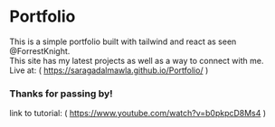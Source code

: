 # Portfolio
This is a simple portfolio built with tailwind and react as seen @ForrestKnight.  
This site has my latest projects as well as a way to connect with me.  
Live at: ( https://saragadalmawla.github.io/Portfolio/ )

### Thanks for passing by!
link to tutorial: ( https://www.youtube.com/watch?v=b0pkpcD8Ms4 )
